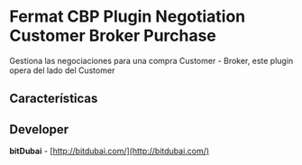 # Fermat CBP Plugin Negotiation Customer Broker Purchase

Gestiona las negociaciones para una compra Customer - Broker, este plugin opera del lado del Customer

## Características

## Developer

**bitDubai** - [http://bitdubai.com/](http://bitdubai.com/)